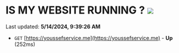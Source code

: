 # IS MY WEBSITE RUNNING ? [![](https://img.shields.io/static/v1?label=Sponsor&message=%E2%9D%A4&logo=GitHub&color=%23fe8e86)](https://github.com/sponsors/<username>)

Last updated: **5/14/2024, 9:39:26 AM**

- `GET` [https://youssefservice.me](https://youssefservice.me) - **Up** (252ms)
